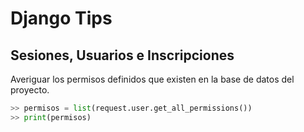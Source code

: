 # Django Tips

## Sesiones, Usuarios e Inscripciones

Averiguar los permisos definidos que existen en la base de datos del proyecto.

```py
>> permisos = list(request.user.get_all_permissions())
>> print(permisos)
```